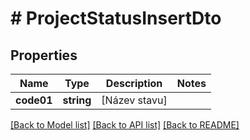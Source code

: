 # # ProjectStatusInsertDto

## Properties

Name | Type | Description | Notes
------------ | ------------- | ------------- | -------------
**code01** | **string** | [Název stavu] |

[[Back to Model list]](../../README.md#models) [[Back to API list]](../../README.md#endpoints) [[Back to README]](../../README.md)
